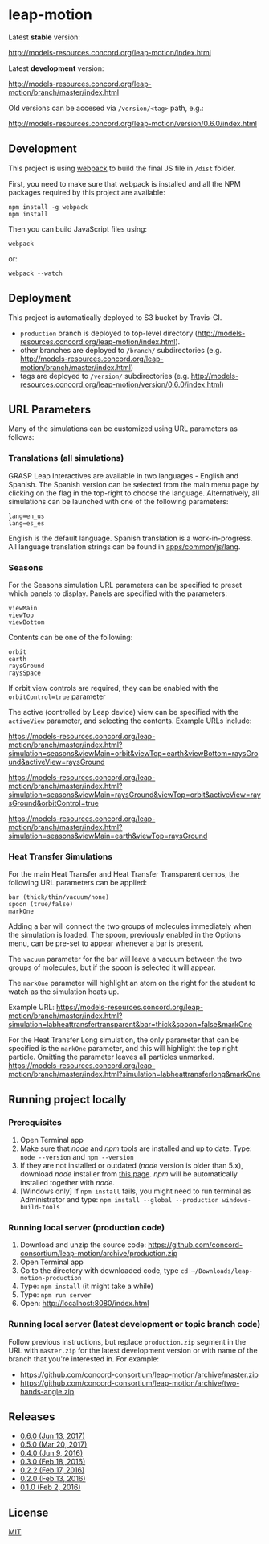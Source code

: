 # leap-motion

Latest **stable** version:

http://models-resources.concord.org/leap-motion/index.html

Latest **development** version:

http://models-resources.concord.org/leap-motion/branch/master/index.html

Old versions can be accesed via `/version/<tag>` path, e.g.:

http://models-resources.concord.org/leap-motion/version/0.6.0/index.html

## Development

This project is using [webpack](http://webpack.github.io/) to build the final JS file in `/dist` folder.

First, you need to make sure that webpack is installed and all the NPM packages required by this project are available:

```
npm install -g webpack
npm install
```
Then you can build JavaScript files using:
```
webpack
```
or:
```
webpack --watch
```

## Deployment

This project is automatically deployed to S3 bucket by Travis-CI.

- `production` branch is deployed to top-level directory (http://models-resources.concord.org/leap-motion/index.html).
- other branches are deployed to `/branch/` subdirectories (e.g. http://models-resources.concord.org/leap-motion/branch/master/index.html)
- tags are deployed to `/version/` subdirectories  (e.g. http://models-resources.concord.org/leap-motion/version/0.6.0/index.html)


## URL Parameters
Many of the simulations can be customized using URL parameters as follows:

### Translations (all simulations)
GRASP Leap Interactives are available in two languages - English and Spanish. The Spanish version can be selected from the main
menu page by clicking on the flag in the top-right to choose the language. Alternatively, all simulations can be launched with one
of the following parameters:

```
lang=en_us
lang=es_es
```

English is the default language. Spanish translation is a work-in-progress. All language translation strings can be found
in [apps/common/js/lang](apps/common/js/lang).

### Seasons
For the Seasons simulation URL parameters can be specified to preset which panels to display. Panels are specified with the parameters:
```
viewMain
viewTop
viewBottom
```

Contents can be one of the following:
```
orbit
earth
raysGround
raysSpace
```

If orbit view controls are required, they can be enabled with the `orbitControl=true` parameter

The active (controlled by Leap device) view can be specified with the `activeView` parameter, and selecting the contents.
Example URLs include:

https://models-resources.concord.org/leap-motion/branch/master/index.html?simulation=seasons&viewMain=orbit&viewTop=earth&viewBottom=raysGround&activeView=raysGround

https://models-resources.concord.org/leap-motion/branch/master/index.html?simulation=seasons&viewMain=raysGround&viewTop=orbit&activeView=raysGround&orbitControl=true

https://models-resources.concord.org/leap-motion/branch/master/index.html?simulation=seasons&viewMain=earth&viewTop=raysGround

### Heat Transfer Simulations
For the main Heat Transfer and Heat Transfer Transparent demos, the following URL parameters can be applied:
```
bar (thick/thin/vacuum/none)
spoon (true/false)
markOne
```
Adding a bar will connect the two groups of molecules immediately when the simulation is loaded. The spoon, previously enabled in the Options menu, can be pre-set to appear whenever a bar is present.

The `vacuum` parameter for the bar will leave a vacuum between the two groups of molecules, but if the spoon is selected it will appear.

The `markOne` parameter will highlight an atom on the right for the student to watch as the simulation heats up.

Example URL:
https://models-resources.concord.org/leap-motion/branch/master/index.html?simulation=labheattransfertransparent&bar=thick&spoon=false&markOne

For the Heat Transfer Long simulation, the only parameter that can be specified is the `markOne` parameter, and this will highlight the top right particle. Omitting the parameter leaves all particles unmarked.
https://models-resources.concord.org/leap-motion/branch/master/index.html?simulation=labheattransferlong&markOne

## Running project locally

### Prerequisites

1. Open Terminal app
2. Make sure that *node* and *npm* tools are installed and up to date. Type: `node --version` and `npm --version`
3. If they are not installed or outdated (*node* version is older than 5.x), download *node* installer from [this page](https://nodejs.org/en/download/current/). *npm* will be automatically installed together with *node*.
4. [Windows only] If `npm install` fails, you might need to run terminal as Administrator and type: `npm install --global --production windows-build-tools`

### Running local server (production code)

1. Download and unzip the source code: https://github.com/concord-consortium/leap-motion/archive/production.zip
2. Open Terminal app
3. Go to the directory with downloaded code, type `cd ~/Downloads/leap-motion-production`
4. Type: `npm install` (it might take a while)
5. Type: `npm run server`
6. Open: [http://localhost:8080/index.html](http://localhost:8080/index.html)

### Running local server (latest development or topic branch code)

Follow previous instructions, but replace `production.zip` segment in the URL with `master.zip` for the latest development version or with name of the branch that you're interested in. For example:

- https://github.com/concord-consortium/leap-motion/archive/master.zip
- https://github.com/concord-consortium/leap-motion/archive/two-hands-angle.zip

## Releases

- [0.6.0 (Jun 13, 2017)](http://models-resources.concord.org/leap-motion/version/0.6.0/index.html)
- [0.5.0 (Mar 20, 2017)](http://models-resources.concord.org/leap-motion/version/0.5.0/index.html)
- [0.4.0 (Jun 9, 2016)](http://models-resources.concord.org/leap-motion/version/0.4.0/index.html)
- [0.3.0 (Feb 18, 2016)](http://models-resources.concord.org/leap-motion/version/0.3.0/index.html)
- [0.2.2 (Feb 17, 2016)](http://models-resources.concord.org/leap-motion/version/0.2.2/index.html)
- [0.2.0 (Feb 13, 2016)](http://models-resources.concord.org/leap-motion/version/0.2.0/index.html)
- [0.1.0 (Feb 2, 2016)](http://models-resources.concord.org/leap-motion/version/0.1.0/index.html)

## License

[MIT](https://github.com/concord-consortium/grasp-seasons/blob/master/LICENSE)

